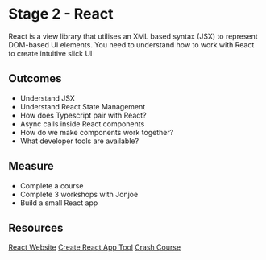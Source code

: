 # Stage 2 - React

React is a view library that utilises an XML based syntax (JSX) to represent DOM-based
UI elements. You need to understand how to work with React to create intuitive slick UI

## Outcomes

- Understand JSX
- Understand React State Management
- How does Typescript pair with React?
- Async calls inside React components
- How do we make components work together?
- What developer tools are available?

## Measure

- Complete a course
- Complete 3 workshops with Jonjoe
- Build a small React app

## Resources

[React Website](https://reactjs.org)
[Create React App Tool](https://reactjs.org/docs/create-a-new-react-app.html)
[Crash Course](https://www.youtube.com/watch?v=KQOtXYC0We8)

